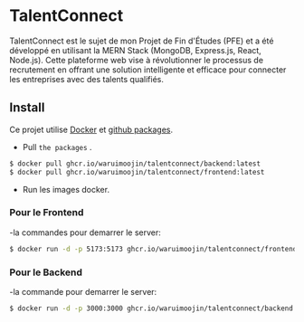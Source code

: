 # TalentConnect
TalentConnect est le sujet de mon Projet de Fin d'Études (PFE) et a été développé en utilisant la MERN Stack (MongoDB, Express.js, React, Node.js). Cette plateforme web vise à révolutionner le processus de recrutement en offrant une solution intelligente et efficace pour connecter les entreprises avec des talents qualifiés.


## Install

Ce projet utilise [Docker](https://docs.docker.com) et [github packages](https://docs.github.com/en/packages/learn-github-packages/introduction-to-github-packages). 

- Pull `the packages` .
```sh
$ docker pull ghcr.io/waruimoojin/talentconnect/backend:latest
$ docker pull ghcr.io/waruimoojin/talentconnect/frontend:latest
```
- Run les images docker.

### Pour le Frontend 
-la commandes pour demarrer le server: 

```sh
$ docker run -d -p 5173:5173 ghcr.io/waruimoojin/talentconnect/frontend:latest
```


### Pour le Backend
-la commande pour demarrer le server: 


```sh
$ docker run -d -p 3000:3000 ghcr.io/waruimoojin/talentconnect/backend:latest
```
